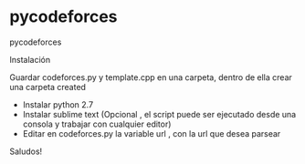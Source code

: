 pycodeforces
============

pycodeforces


Instalación

Guardar codeforces.py y template.cpp en una carpeta, dentro de ella crear una carpeta created

- Instalar python 2.7
- Instalar sublime text (Opcional , el script puede ser ejecutado desde una consola y trabajar con cualquier editor)
- Editar en codeforces.py la variable url , con la url que desea parsear


Saludos!






